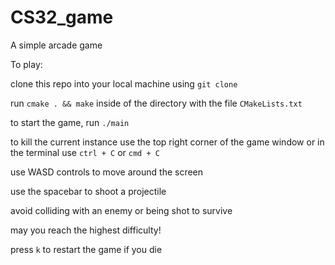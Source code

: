 # CS32_game

A simple arcade game

To play:

clone this repo into your local machine using `git clone`

run `cmake . && make` inside of the directory with the file `CMakeLists.txt`

to start the game, run `./main`

to kill the current instance use the top right corner of the game window or in the terminal use `ctrl + C` or `cmd + C`

use WASD controls to move around the screen

use the spacebar to shoot a projectile

avoid colliding with an enemy or being shot to survive

may you reach the highest difficulty!

press `k` to restart the game if you die

